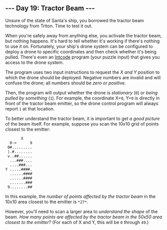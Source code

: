 ## --- Day 19: Tractor Beam ---

Unsure of the state of Santa's ship, you borrowed the tractor beam technology from Triton. Time to test it out.

When you're safely away from anything else, you activate the tractor beam, but nothing happens. It's hard to tell whether it's working if there's nothing to use it on. Fortunately, your ship's drone system can be configured to deploy a drone to specific coordinates and then check whether it's being pulled. There's even an [Intcode](9) program (your puzzle input) that gives you access to the drone system.

The program uses two input instructions to request the *X and Y position* to which the drone should be deployed. Negative numbers are invalid and will confuse the drone; all numbers should be *zero or positive*.

Then, the program will output whether the drone is *stationary* (`0`) or *being pulled by something* (`1`). For example, the coordinate X=`0`, Y=`0` is directly in front of the tractor beam emitter, so the drone control program will always report `1` at that location.

To better understand the tractor beam, it is important to *get a good picture* of the beam itself. For example, suppose you scan the 10x10 grid of points closest to the emitter:


```
       X
  0->      9
 0#.........
 |.#........
 v..##......
  ...###....
  ....###...
Y .....####.
  ......####
  ......####
  .......###
 9........##

```

In this example, the *number of points affected by the tractor beam* in the 10x10 area closest to the emitter is `*27*`.

However, you'll need to scan a larger area to *understand the shape* of the beam. *How many points are affected by the tractor beam in the 50x50 area closest to the emitter?* (For each of X and Y, this will be `0` through `49`.)

